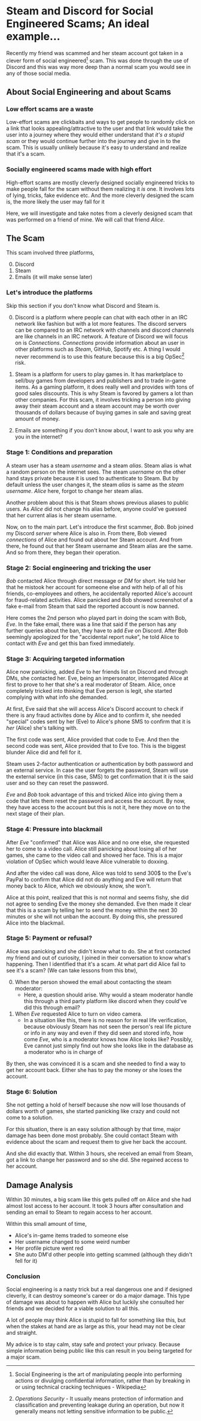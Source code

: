 # Steam and Discord for Social Engineered Scams; An ideal example...

Recently my friend was scammed and her steam account got taken in
a clever form of social engineered[^se] scam. This was done through the
use of Discord and this was way more deep than a normal scam you
would see in any of those social media.

## About Social Engineering and about Scams

### Low effort scams are a waste

Low-effort scams are clickbaits and ways to get people to randomly
click on a link that looks appealing/attractive to the user and that
link would take the user into a journey where they would either
understand that *it's a stupid scam* or they would continue further
into the journey and give in to the scam. This is usually unlikely
because it's easy to understand and realize that it's a scam.

### Socially engineered scams made with high effort

High-effort scams are mostly cleverly designed socially engineered
tricks to make people fall for the scam without them realizing it *is*
one. It involves lots of lying, tricks, fake evidence etc. And the more
cleverly designed the scam is, the more likely the user may fall for it

Here, we will investigate and take notes from a cleverly designed scam
that was performed on a friend of mine. We will call that friend *Alice*.

## The Scam

This scam involved three platforms,

0. Discord
0. Steam
0. Emails (it will make sense later)


### Let's introduce the platforms

Skip this section if you don't know what Discord and Steam is.

0. Discord is a platform where people can chat with each other in an IRC
network like fashion but with a lot more features. The discord servers can
be compared to an IRC network with channels and discord channels are like
channels in an IRC network. A feature of Discord we will focus on is
*Connections*. *Connections* provide information about an user in other
platforms such as *Steam*, GitHub, Spotify etc. A thing I would never
recommend is to use this feature because this is a big OpSec[^opsec] risk.

0. Steam is a platform for users to play games in. It has marketplace to
sell/buy games from developers and publishers and to trade in-game items.
As a gaming platform, it does really well and provides with tons of good
sales discounts. This is why Steam is favored by gamers a lot than other
companies. For this scam, it involves tricking a person into giving away
their steam account and a steam account may be worth over thousands of
dollars because of buying games in sale and saving great amount of money.

0. Emails are something if you don't know about, I want to ask you why are
you in the internet?

### Stage 1: Conditions and preparation

A steam user has a steam *username* and a steam *alias*. Steam alias
is what a random person on the internet sees. The steam *username* on the
other hand stays private because it is used to authenticate to Steam. But by
default unless the user changes it, the steam *alias* is same as the
*steam username*. *Alice* here, forgot to change her steam alias.

Another problem about this is that Steam shows previous aliases to public
users. As *Alice* did not change his alias before, anyone could've guessed that
her current alias is her steam username.

Now, on to the main part. Let's introduce the first scammer, *Bob*.
Bob joined my Discord *server* where Alice is also in. From there,
Bob viewed *connections* of Alice and found out about her Steam account. And
from there, he found out that her Steam username and Steam alias are the same.
And so from there, they began their operation.

### Stage 2: Social engineering and tricking the user

*Bob* contacted Alice through direct message or *DM* for short. He told her that
he mistook her account for someone else and with help of all of his friends,
co-employees and others, he accidentally reported Alice's account for fraud-related
activities. Alice panicked and Bob showed screenshot of a fake e-mail from Steam
that said the reported account is now banned.

Here comes the 2nd person who played part in doing the scam with Bob, *Eve*.
In the fake email, there was a line that said if the person has any further
queries about the ban, they have to add *Eve* on Discord. After Bob seemingly
apologized for the "accidental report nuke", he told Alice to contact with *Eve*
and get this ban fixed immediately.

### Stage 3: Acquiring targeted information

Alice now panicking, added *Eve* to her friends list on Discord and through
DMs, she contacted her. Eve, being an impersonator, interrogated Alice at first
to prove to her that she's a real moderator of Steam. Alice, once completely
tricked into thinking that Eve person is legit, she started complying with what
info she demanded.

At first, Eve said that she will access Alice's Discord account to check if there
is any fraud activites done by Alice and to confirm it, she needed "special" codes
sent by her (Eve) to Alice's phone SMS to confirm that it is *her* (Alice) she's
talking with.

The first code was sent, Alice provided that code to Eve. And then the second
code was sent, Alice provided that to Eve too. This is the biggest blunder
Alice did and fell for it.

Steam uses 2-factor authentication or authentication by both password and an
external service. In case the user forgets the password, Steam will use the
external service (in this case, SMS) to get confirmation that it *is* the said
user and so they can reset the password.

*Eve* and *Bob* took advantage of this and tricked Alice into giving them a code
that lets them reset the password and access the account. By now, they have access
to the account but this is not it, here they move on to the next stage of their plan.

### Stage 4: Pressure into blackmail

After *Eve* "confirmed" that Alice was Alice and no one else, she requested her
to come to a video call. Alice still panicking about losing all of her games,
she came to the video call and showed her face. This is a major violation of OpSec
which would leave Alice vulnerable to doxxing.

And after the video call was done, Alice was told to send 300$ to the Eve's PayPal
to confirm that Alice did not do anything and Eve will return that money back to
Alice, which we obviously know, she won't.

Alice at this point, realized that this is not normal and seems fishy, she did not
agree to sending Eve the money she demanded. Eve then made it clear that this is
a scam by telling her to send the money within the next 30 minutes or she will
not unban the account. By doing this, she pressured Alice into the blackmail.

### Stage 5: Payment or refusal?

Alice was panicking and she didn't know what to do. She at first contacted my friend
and out of curiosity, I joined in their conversation to know what's happening. Then
I identified that it's a scam. At what part did Alice fail to see it's a scam? (We
can take lessons from this btw),

0. When the person showed the email about contacting the steam moderator:
    - Here, a question should arise. Why would a steam moderator handle this through
    a third party platform like discord when they could've did this through email?
0. When *Eve* requested Alice to turn on video camera.
    - In a situation like this, there is no reason for in real life verification,
    because obviously Steam has not seen the person's real life picture or info
    in any way and even if they did seen and stored info, how come *Eve*, who is
    a moderator knows how Alice looks like? Possibly, Eve cannot just simply find
    out how she looks like in the database as a moderator who is in charge of

By then, she was convinced it is a scam and she needed to find a way to get her account
back. Either she has to pay the money or she loses the account.

### Stage 6: Solution

She not getting a hold of herself because she now will lose thousands of dollars
worth of games, she started panicking like crazy and could not come to a solution.

For this situation, there is an easy solution although by that time, major damage
has been done most probably. She could contact Steam with evidence about the scam
and request them to give her back the account.

And she did exactly that. Within 3 hours, she received an email from Steam, got a
link to change her password and so she did. She regained access to her account.

## Damage Analysis

Within 30 minutes, a big scam like this gets pulled off on Alice and she had
almost lost access to her account. It took 3 hours after consultation and sending
an email to Steam to regain access to her account.

Within this small amount of time,

- Alice's in-game items traded to someone else
- Her username changed to some weird number
- Her profile picture went red
- She auto DM'd other people into getting scammed (although they didn't fell for it)

### Conclusion

Social engineering is a nasty trick but a real dangerous one and if designed
cleverly, it can destroy someone's career or do a major damage. This type of
damage was about to happen with Alice but luckily she consulted her friends
and we decided for a viable solution to all this.

A lot of people may think Alice is stupid to fall for something like this, but
when the stakes at hand are as large as this, your head may not be clear and
straight.

My advice is to stay calm, stay safe and protect your privacy. Because simple
information being public like this can result in you being targeted for a major
scam.

[^se]:
    Social Engineering is the art of manipulating people into performing
    actions or divulging confidential information, rather than by breaking in
    or using technical cracking techniques - Wikipedia

[^opsec]:
    *Operations Security* - It usually means protection of information and
    classification and preventing leakage during an operation, but now it
    generally means not letting sensitive information to be public.
